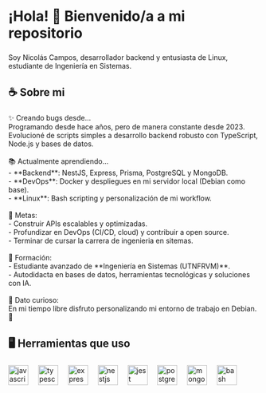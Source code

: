 <h1 align="left">¡Hola! 👋 Bienvenido/a a mi repositorio</h1>

###

<p align="left">Soy Nicolás Campos, desarrollador backend y entusiasta de Linux, estudiante de Ingeniería en Sistemas.</p>

###

<h2 align="left">☕ Sobre mi</h2>

###

<p align="left">✨ Creando bugs desde...  <br>Programando desde hace años, pero de manera constante desde 2023. Evolucioné de scripts simples a desarrollo backend robusto con TypeScript, Node.js y bases de datos.  <br><br>📚 Actualmente aprendiendo...  <br>- **Backend**: NestJS, Express, Prisma, PostgreSQL y MongoDB.  <br>- **DevOps**: Docker y despliegues en mi servidor local (Debian como base).  <br>- **Linux**: Bash scripting y personalización de mi workflow.  <br><br>🎯 Metas:  <br>- Construir APIs escalables y optimizadas.  <br>- Profundizar en DevOps (CI/CD, cloud) y contribuir a open source.  <br>- Terminar de cursar la carrera de ingenieria en sitemas.  <br><br>📖 Formación:  <br>- Estudiante avanzado de **Ingeniería en Sistemas (UTNFRVM)**.  <br>- Autodidacta en bases de datos, herramientas tecnológicas y soluciones con IA.  <br><br>🎲 Dato curioso:<br>En mi tiempo libre disfruto personalizando mi entorno de trabajo en Debian.🐧</p>

###

<h2 align="left">🖥️ Herramientas que uso</h2>

###

<div align="left">
  <img src="https://cdn.jsdelivr.net/gh/devicons/devicon/icons/javascript/javascript-original.svg" height="40" alt="javascript logo"  />
  <img width="12" />
  <img src="https://cdn.jsdelivr.net/gh/devicons/devicon/icons/typescript/typescript-original.svg" height="40" alt="typescript logo"  />
  <img width="12" />
  <img src="https://cdn.jsdelivr.net/gh/devicons/devicon/icons/express/express-original.svg" height="40" alt="express logo"  />
  <img width="12" />
  <img src="https://cdn.jsdelivr.net/gh/devicons/devicon/icons/nestjs/nestjs-original.svg" height="40" alt="nestjs logo"  />
  <img width="12" />
  <img src="https://cdn.jsdelivr.net/gh/devicons/devicon/icons/jest/jest-plain.svg" height="40" alt="jest logo"  />
  <img width="12" />
  <img src="https://cdn.jsdelivr.net/gh/devicons/devicon/icons/postgresql/postgresql-original.svg" height="40" alt="postgresql logo"  />
  <img width="12" />
  <img src="https://cdn.jsdelivr.net/gh/devicons/devicon/icons/mongodb/mongodb-original.svg" height="40" alt="mongodb logo"  />
  <img width="12" />
  <img src="https://cdn.jsdelivr.net/gh/devicons/devicon/icons/bash/bash-original.svg" height="40" alt="bash logo"  />
</div>

###
